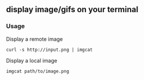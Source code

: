 ## display image/gifs on your terminal 



### Usage

Display a remote image

```
curl -s http://input.png | imgcat
```

Display a local image

```
imgcat path/to/image.png
```
